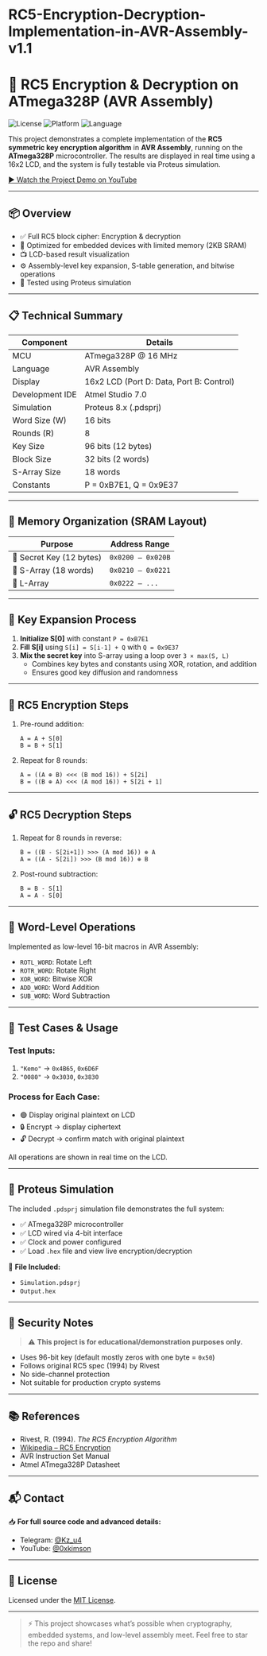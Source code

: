 # RC5-Encryption-Decryption-Implementation-in-AVR-Assembly-v1.1

# 🔐 RC5 Encryption & Decryption on ATmega328P (AVR Assembly)

![License](https://img.shields.io/badge/License-MIT-blue.svg)
![Platform](https://img.shields.io/badge/Platform-ATmega328P-green.svg)
![Language](https://img.shields.io/badge/Language-AVR_Assembly-red.svg)

This project demonstrates a complete implementation of the **RC5 symmetric key encryption algorithm** in **AVR Assembly**, running on the **ATmega328P** microcontroller. The results are displayed in real time using a 16x2 LCD, and the system is fully testable via Proteus simulation.

[▶️ Watch the Project Demo on YouTube](https://www.youtube.com/@0xkimson)

---

## 📦 Overview

- ✅ Full RC5 block cipher: Encryption & decryption
- 🧠 Optimized for embedded devices with limited memory (2KB SRAM)
- 📺 LCD-based result visualization
- ⚙️ Assembly-level key expansion, S-table generation, and bitwise operations
- 🧪 Tested using Proteus simulation

---

## 📋 Technical Summary

| Component        | Details                           |
|------------------|-----------------------------------|
| MCU              | ATmega328P @ 16 MHz               |
| Language         | AVR Assembly                      |
| Display          | 16x2 LCD (Port D: Data, Port B: Control) |
| Development IDE  | Atmel Studio 7.0                  |
| Simulation       | Proteus 8.x (.pdsprj)             |
| Word Size (W)    | 16 bits                           |
| Rounds (R)       | 8                                 |
| Key Size         | 96 bits (12 bytes)                |
| Block Size       | 32 bits (2 words)                 |
| S-Array Size     | 18 words                          |
| Constants        | P = 0xB7E1, Q = 0x9E37            |

---

## 🧠 Memory Organization (SRAM Layout)

| Purpose                  | Address Range     |
|--------------------------|------------------|
| 🔑 Secret Key (12 bytes) | `0x0200 – 0x020B` |
| 🔐 S-Array (18 words)    | `0x0210 – 0x0221` |
| 🧮 L-Array               | `0x0222 – ...`    |

---

## 🔁 Key Expansion Process

1. **Initialize S[0]** with constant `P = 0xB7E1`
2. **Fill S[i]** using `S[i] = S[i-1] + Q` with `Q = 0x9E37`
3. **Mix the secret key** into S-array using a loop over `3 × max(S, L)`
   - Combines key bytes and constants using XOR, rotation, and addition
   - Ensures good key diffusion and randomness

---

## 🔐 RC5 Encryption Steps

1. Pre-round addition:
   ```
   A = A + S[0]
   B = B + S[1]
   ```
2. Repeat for 8 rounds:
   ```
   A = ((A ⊕ B) <<< (B mod 16)) + S[2i]
   B = ((B ⊕ A) <<< (A mod 16)) + S[2i + 1]
   ```

---

## 🔓 RC5 Decryption Steps

1. Repeat for 8 rounds in reverse:
   ```
   B = ((B - S[2i+1]) >>> (A mod 16)) ⊕ A
   A = ((A - S[2i]) >>> (B mod 16)) ⊕ B
   ```
2. Post-round subtraction:
   ```
   B = B - S[1]
   A = A - S[0]
   ```

---

## 🧰 Word-Level Operations

Implemented as low-level 16-bit macros in AVR Assembly:

- `ROTL_WORD`: Rotate Left
- `ROTR_WORD`: Rotate Right
- `XOR_WORD`: Bitwise XOR
- `ADD_WORD`: Word Addition
- `SUB_WORD`: Word Subtraction

---

## 🧪 Test Cases & Usage

### Test Inputs:
1. `"Kemo"` → `0x4B65`, `0x6D6F`
2. `"0080"` → `0x3030`, `0x3830`

### Process for Each Case:
- 🟢 Display original plaintext on LCD  
- 🔒 Encrypt → display ciphertext  
- 🔓 Decrypt → confirm match with original plaintext

All operations are shown in real time on the LCD.

---

## 🧪 Proteus Simulation

The included `.pdsprj` simulation file demonstrates the full system:

- ✅ ATmega328P microcontroller
- ✅ LCD wired via 4-bit interface
- ✅ Clock and power configured
- ✅ Load `.hex` file and view live encryption/decryption

📂 **File Included:**
- `Simulation.pdsprj`
- `Output.hex`

---

## 🔐 Security Notes

> ⚠️ **This project is for educational/demonstration purposes only.**

- Uses 96-bit key (default mostly zeros with one byte = `0x50`)
- Follows original RC5 spec (1994) by Rivest
- No side-channel protection
- Not suitable for production crypto systems

---

## 📚 References

- Rivest, R. (1994). *The RC5 Encryption Algorithm*
- [Wikipedia – RC5 Encryption](https://en.wikipedia.org/wiki/RC5)
- AVR Instruction Set Manual  
- Atmel ATmega328P Datasheet

---

## 📬 Contact

📥 **For full source code and advanced details:**

- Telegram: [@Kz_u4](https://t.me/Kz_u4)  
- YouTube: [@0xkimson](https://www.youtube.com/@0xkimson)

---

## 📄 License

Licensed under the [MIT License](LICENSE).

---

> ⚡ This project showcases what’s possible when cryptography, embedded systems, and low-level assembly meet. Feel free to star the repo and share!

